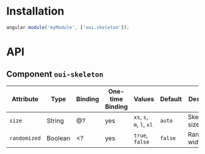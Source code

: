 # Installation

```js
angular.module('myModule', ['oui.skeleton']);
```

# API

## Component `oui-skeleton`

| Attribute     | Type      | Binding | One-time Binding    | Values                    | Default   | Description
| ----          | ----      | ----    | ----                | ----                      | ----      | ----
| `size`        | String    | @?      | yes                 | `xs`, `s`, `m`, `l`, `xl` | `auto`    | Skeleton size
| `randomized`  | Boolean   | <?      | yes                 | `true`, `false`           | `false`   | Randomized width flag
